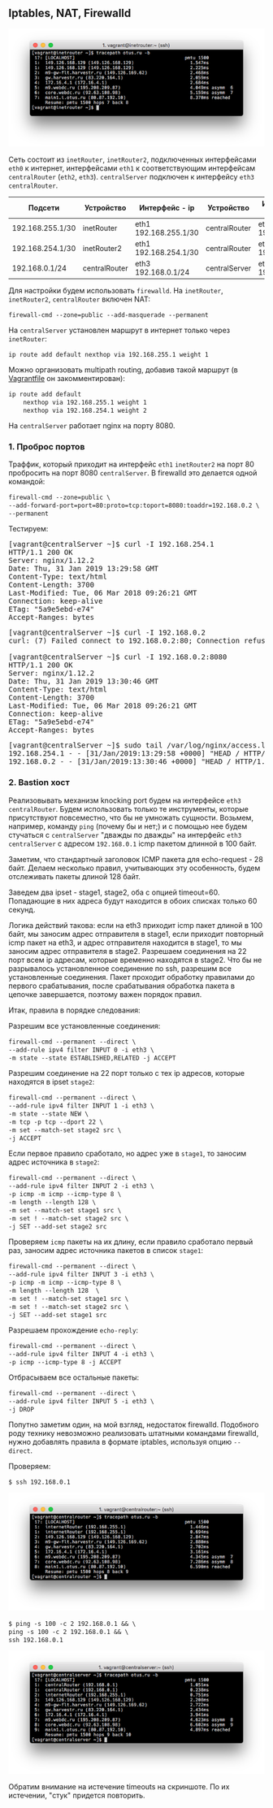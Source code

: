 ## Iptables, NAT, Firewalld

![](pic/pic01.png)

Сеть состоит из `inetRouter`, `inetRouter2`, подключенных интерфейсами `eth0` к интернет, интерфейсами `eth1` к соответствующим интерфейсам `centralRouter` (`eth2`, `eth3`). `centralServer` подключен к интерфейсу `eth3` `centralRouter`.

|Подсети|Устройство|Интерфейс - ip|Устройство|Интерфейс - ip|
|---|---|---|---|---|
|192.168.255.1/30|inetRouter|eth1 192.168.255.1/30|centralRouter|eth1 192.168.255.2|
|192.168.254.1/30|inetRouter2|eth1 192.168.254.1/30|centralRouter|eth2 192.168.254.2|
|192.168.0.1/24|centralRouter|eth3 192.168.0.1/24|centralServer|eth1 192.168.0.2/24|

Для настройки будем использовать `firewalld`. На `inetRouter`, `inetRouter2`,  `centralRouter` включен NAT:

```
firewall-cmd --zone=public --add-masquerade --permanent
```

На `centralServer` установлен маршрут в интернет только через `inetRouter`:

```
ip route add default nexthop via 192.168.255.1 weight 1
``` 

Можно организовать multipath routing, добавив такой маршрут (в [Vagrantfile](Vagrantfile) он закомментирован):

```
ip route add default
	nexthop via 192.168.255.1 weight 1
	nexthop via 192.168.254.1 weight 2
```

На `centralServer` работает nginx на порту 8080.

### 1. Проброс портов

Траффик, который приходит на интерфейс `eth1` `inetRouter2` на порт 80 пробросить на порт 8080 `centralServer`. В firewalld это делается одной командой:

```
firewall-cmd --zone=public \
--add-forward-port=port=80:proto=tcp:toport=8080:toaddr=192.168.0.2 \
--permanent
```

Тестируем:

<pre>
[vagrant@centralServer ~]$ curl -I 192.168.254.1
HTTP/1.1 200 OK
Server: nginx/1.12.2
Date: Thu, 31 Jan 2019 13:29:58 GMT
Content-Type: text/html
Content-Length: 3700
Last-Modified: Tue, 06 Mar 2018 09:26:21 GMT
Connection: keep-alive
ETag: "5a9e5ebd-e74"
Accept-Ranges: bytes
</pre>

<pre>
[vagrant@centralServer ~]$ curl -I 192.168.0.2
curl: (7) Failed connect to 192.168.0.2:80; Connection refused

[vagrant@centralServer ~]$ curl -I 192.168.0.2:8080
HTTP/1.1 200 OK
Server: nginx/1.12.2
Date: Thu, 31 Jan 2019 13:30:46 GMT
Content-Type: text/html
Content-Length: 3700
Last-Modified: Tue, 06 Mar 2018 09:26:21 GMT
Connection: keep-alive
ETag: "5a9e5ebd-e74"
Accept-Ranges: bytes
</pre>

<pre>
[vagrant@centralServer ~]$ sudo tail /var/log/nginx/access.log
192.168.254.1 - - [31/Jan/2019:13:29:58 +0000] "HEAD / HTTP/1.1" 200 0 "-" "curl/7.29.0" "-"
192.168.0.2 - - [31/Jan/2019:13:30:46 +0000] "HEAD / HTTP/1.1" 200 0 "-" "curl/7.29.0" "-"
</pre>


### 2. Bastion хост

Реализовывать механизм knocking port будем на интерфейсе `eth3` `centralRouter`. Будем использовать только те инструменты, которые присутствуют повсеместно, что бы не умножать сущности. Возьмем, например, команду `ping` (почему бы и нет;) и с помощью нее будем стучаться с `centralServer` "дважды по дважды" на интерфейс `eth3` `centralServer` с адресом `192.168.0.1` icmp пакетом длинной в 100 байт. 

Заметим, что стандартный заголовок ICMP пакета для echo-request - 28 байт. Делаем несколько правил, учитывающих эту особенность, будем отслеживать пакеты длиной 128 байт.

Заведем два ipset - stage1, stage2, оба с опцией timeout=60. Попадающие в них адреса будут находится в обоих списках только 60 секунд. 

Логика действий такова: если на eth3 приходит icmp пакет длиной в 100 байт, мы заносим адрес отправителя в stage1, если приходит повторный icmp пакет на eth3, и адрес отправителя находится в stage1, то мы заносим адрес отправителя в stage2. Разрешаем соединения на 22 порт всем ip адресам, которые временно находятся в stage2. Что бы не разрывалось установленное соединение по ssh, разрешим все установленные соединения. Пакет проходит обработку правилами до первого срабатывания, после срабатывания обработка пакета в цепочке завершается, поэтому важен порядок правил. 

Итак, правила в порядке следования:

Разрешим все установленные соединения:

```
firewall-cmd --permanent --direct \
--add-rule ipv4 filter INPUT 0 -i eth3 \
-m state --state ESTABLISHED,RELATED -j ACCEPT
```

Разрешим соединение на 22 порт только с тех ip адресов, которые находятся в ipset `stage2`:

```
firewall-cmd --permanent --direct \
--add-rule ipv4 filter INPUT 1 -i eth3 \
-m state --state NEW \
-m tcp -p tcp --dport 22 \
-m set --match-set stage2 src \
-j ACCEPT
```

Если первое правило сработало, но адрес уже в `stage1`, то заносим адрес источника в `stage2`:

```
firewall-cmd --permanent --direct \
--add-rule ipv4 filter INPUT 2 -i eth3 \
-p icmp -m icmp --icmp-type 8 \
-m length --length 128 \
-m set --match-set stage1 src \
-m set ! --match-set stage2 src \
-j SET --add-set stage2 src
```

Проверяем `icmp` пакеты на их длину, если правило сработало первый раз, заносим адрес источника пакетов в список `stage1`:

```
firewall-cmd --permanent --direct \
--add-rule ipv4 filter INPUT 3 -i eth3 \
-p icmp -m icmp --icmp-type 8 \
-m length --length 128  \
-m set ! --match-set stage1 src \
-m set ! --match-set stage2 src \
-j SET --add-set stage1 src
```

Разрешаем прохождение `echo-reply`:

```
firewall-cmd --permanent --direct \
--add-rule ipv4 filter INPUT 4 -i eth3 \
-p icmp --icmp-type 8 -j ACCEPT
```

Отбрасываем все остальные пакеты:

```
firewall-cmd --permanent --direct \
--add-rule ipv4 filter INPUT 5 -i eth3 \
-j DROP
```

Попутно заметим один, на мой взгляд, недостаток firewalld. Подобного роду технику невозможно реализовать штатными командами firewalld, нужно добавлять правила в формате iptables, используя опцию `--direct`.

Проверяем:

```
$ ssh 192.168.0.1
```

![](pic/pic02.png)

```
$ ping -s 100 -c 2 192.168.0.1 && \
ping -s 100 -c 2 192.168.0.1 && \
ssh 192.168.0.1
```
 
![](pic/pic03.png)

Обратим внимание на истечение timeouts на скриншоте. По их истечении, "стук" придется повторить.
